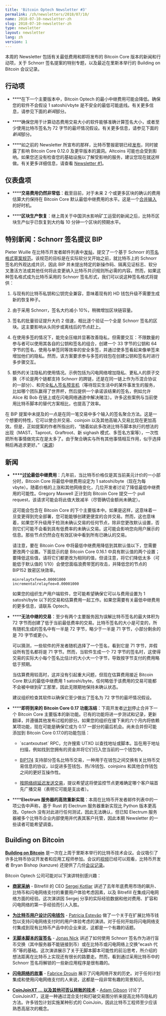 ```yaml
---
title: 'Bitcoin Optech Newsletter #3'
permalink: /zh/newsletters/2018/07/10/
name: 2018-07-10-newsletter-zh
slug: 2018-07-10-newsletter-zh
type: newsletter
layout: newsletter
lang: zh
version: 1
---
```

本周的 Newsletter 包括有关最低费用和即将发布的 Bitcoin Core 版本的新闻和行动项，关于 Schnorr 签名提案的特别专题，以及最近在里斯本举行的 Building on Bitcoin 会议记录。

## 行动项

- **<!--bitcoin-core-minimum-relay-fee-->**在下一个主要版本中，Bitcoin Optech 的最小中继费用可能会降低。确保您的软件不会假设 1 satoshi/vbyte 是不安全的最低可能底线。有关更多信息，请参见下面的*新闻*部分。

- **<!--ensure-your-software-->**确保您用于计算动态费用交易大小的软件能够准确计算签名大小，或者至少使用比特币签名为 72 字节的最坏情况假设。有关更多信息，请参见下面的*新闻*部分。

- **<!--as-previous-newsletters-->**如之前的 Newsletter 所宣布的那样，比特币警报密钥已经[发布][alert released]，同时披露了影响 Bitcoin Core 0.12.0 及更早版本的漏洞。Altcoins 可能也会受到影响。如果您还没有检查您的基础设施以了解受影响的服务，建议您现在就这样做。有关更多详细信息，请查看 [Newsletter #1][newsletter #1]。

[alert released]: https://gnusha.org/url/https://lists.linuxfoundation.org/pipermail/bitcoin-dev/2018-July/016189.html
[newsletter #1]: /zh/newsletters/2018/06/26/

## 仪表盘项

- **<!--transaction-fees-remain-very-low-->****交易费用仍然非常低**：截至目前，对于未来 2 个或更多区块的确认的费用估算大约保持在 Bitcoin Core 默认最低中继费用的水平。这是一个[合并输入][consolidate inputs]的好时机。

[consolidate inputs]: https://en.bitcoin.it/wiki/Techniques_to_reduce_transaction_fees#Consolidation

- **<!--block-production-recovery-->****区块生产恢复**：继上周关于中国洪水影响矿工运营的新闻之后，比特币区块生产似乎已恢复到大约每 10 分钟一个区块的预期水平。

## 特别新闻：Schnorr 签名提议 BIP

Pieter Wuille 在比特币开发者邮件列表中[发帖][schnorr post]，提交了一个基于 Schnorr 的[签名格式草案规范][schnorr draft]。该规范的目标是在实际软分叉开始之前，就比特币上的 Schnorr 签名的外观达成共识，因此 BIP 并未提出特定的新操作码、隔离见证标志、软分叉激活方法或其他任何将此变更纳入比特币共识规则所必需的内容。然而，如果这种签名格式成为比特币采用的 Schnorr 签名形式，我们可以说这种签名格式将提供：

[schnorr post]: https://gnusha.org/url/https://lists.linuxfoundation.org/pipermail/bitcoin-dev/2018-July/016203.html
[schnorr draft]: https://github.com/sipa/bips/blob/bip-schnorr/bip-schnorr.mediawiki

1. 与现有的比特币私钥和公钥完全兼容，意味着现有的 HD 钱包升级不需要生成新的恢复种子。

2. 由于采用 Schnorr，签名大约减小 10%，稍微增加区块链容量。

3. 签名的批量验证提升大约 2 倍速，相比逐个验证一个全是  Schnorr 签名的区块。这主要影响从头同步或离线后的节点赶上。

4. 在使用多签的情况下，能完全压缩并显著改善隐私，但需要交互：不限数量的参与者可以使用其各自的公钥和签名的组合，创建一个 33 字节的公钥和 64 字节的签名，使用与单签同等效率的安全多签，并通过使多签看起来像单签来增加他们的隐私。然而，该方案要求参与多签的钱包在创建公钥和签名时进行多步骤交互。

5. 额外的关注隐私的使用情况。示例包括为闪电网络增加隐私、更私人的原子交换（不论是两个链都支持 Schnorr 的跨链，还是在同一链上作为币混合协议的一部分）、和完全[私人签名预言机][dlc]（等待现实生活中的某件事发生的服务，比如哪个团队赢得了世界杯，然后提供一个承诺该结果的签名，例如允许 Alice 和 Bob 在链上或在闪电网络通道中解决赌注）。许多这些案例与当前使用比特币脚本的替代方案相比，也提高了效率。

[dlc]: https://adiabat.github.io/dlc.pdf

在 BIP 提案中未提及的一点是在同一笔交易中多个输入的签名聚合方法。这是一个想要的特性，它可以使合并交易、coinjoin 以及其他高输入交易比现在更加高效。但是，正如提案的作者所指出的，“随着如此多改进比特币脚本执行的想法的出现（MAST、Taproot、Graftroot、新 sighash 模式、多签名方案等），一次性把所有事情做完实在是太多了。由于聚合确实与所有其他事情相互作用，似乎选择稍后再追求更好。”（[来源][pwuille comment]）

[pwuille comment]: https://www.reddit.com/r/Bitcoin/comments/8wmj5b/pieter_wuille_submits_schnorr_signatures_bip/e1wwriq/

## 新闻

- **<!--discussion-min-fee-discussion-about-minimum-relay-fee-->****[讨论][min fee discussion]最低中继费用**：几年前，当比特币价格仅是其当前美元计价的一小部分时，Bitcoin Core 将最低中继费用设定为 1 satoshi/byte（现在为每 vbyte）。随着价格的上涨和其他网络变化，几位开发者讨论了降低最低中继费用的可能性。Gregory Maxwell 正计划向 Bitcoin Core 提交一个 pull request，该请求可能会将此值大致减半（尽管确切金额尚未确定）。

    这可能会包含在 Bitcoin Core 的下个主要版本中。如果是这样，这意味着一旦变更得到完全部署，您可能能够创建更便宜的合并交易。然而，这也意味着，如果您不升级用于检测未确认交易的任何节点，除非您更改默认设置，否则它们可能不会看到具有低费率的未确认交易。这可能会影响您向用户展示的信息。那些节点仍然会在有效区块中看到所有已确认的交易。

    请注意，要在 Bitcoin Core 中将最低中继费用降低到其默认值以下，您需要更改两个设置。下面显示的是 Bitcoin Core 0.16.1 中具有默认值的两个设置；要降低这些值，请将它们都更改为相同的值，但请注意，将它们降低太多（可能低于默认值的 1/10）会使您面临浪费带宽的攻击，并降低您的节点的 BIP152 致密区块效率。

    ```
    minrelaytxfee=0.00001000
    incrementalrelayfee=0.00001000
    ```

    如果您的组织生产用户端软件，您可能希望确保它可以与费用设置为 1 satoshi/byte 以下的交易和估算费用一起工作。如果您需要有关最低中继费用的更多信息，请联系 Optech。

[min fee discussion]: http://www.erisian.com.au/meetbot/bitcoin-core-dev/2018/bitcoin-core-dev.2018-07-05-19.22.log.html#l-24

- **<!--unrelayable-transactions-->****无法中继的交易**：至少有两个主要服务因为误解比特币签名的最大体积为 72 字节而创建了低于当前最低费率的交易。比特币签名的大小是可变的，所有随机生成的签名中有一半是 72 字节，略少于一半是 71 字节，小部分剩余的是 70 字节或更小。

    可以猜测，一些软件的开发者随机选择了一个签名，看到它是 71 字节，并假设所有签名都将是 71 字节。然而，当软件生成一个 72 字节的签名时，这使得交易的实际大小每个签名比估计的大小大一个字节，导致按字节支付的费用略低于预期。

    当估算费用较高时，这并没有引起重大问题，但现在估算费用接近 Bitcoin Core 默认的最低中继费用 1 satoshi/byte，任何略低于该费用的交易可能都不会被中继到矿工那里，因此无限期地保持未确认状态。

    建议组织检查其软件以确保它至少做出了签名为 72 字节的最坏情况假设。

- **<!--upcoming-bitcoin-core-0-17-feature-freeze-->****即将到来的 Bitcoin Core 0.17 功能冻结**：下周开发者[计划][#12624]停止合并下一个 Bitcoin Core 主要版本的新功能。已有的功能将进一步测试和记录，更新翻译，并遵循其他发布过程的部分。如果您的组织在接下来的六个月内将依赖某项功能，现在可能是确保它成为 0.17 一部分的最后机会。尚未合并但可能添加到 Bitcoin Core 0.17.0的功能包括：

    - <!--scantxoutsetp-->`scantxoutset` RPC，允许搜索 UTXO 以查找地址或脚本。旨在用于地址扫描，例如找到您拥有的资金并将它们归入您当前的一个钱包中。

    - **<!--bip174-->**[BIP174][] 支持部分签名比特币交易，一种用于在钱包之间交换有关比特币交易信息的协议，以促进多签钱包、热/冷钱包、coinjoins 和其他合作钱包之间的更好互操作性。

    - **<!--delayed-transaction-sending-by-network-group-->**[按网络组延迟发送交易][#13298]，提议希望这将使监控节点更难确定哪个客户端首先广播交易（表明它可能是支出者）。

[#12624]: https://github.com/bitcoin/bitcoin/issues/12624
[BIP174]: https://github.com/bitcoin/bips/blob/master/bip-0174.mediawiki
[#13298]: https://github.com/bitcoin/bitcoin/issues/13298

- **<!--efficient-reimplementation-of-electrum-server-->****Electrum 服务器的高效重新实现**：本周在比特币开发者邮件列表中的一项公告中声称，基于 Rust 的 Electrum 服务器重新实现比 Python 版本更高效。Optech 没有对此进行任何测试，因此无法确认，但已知 Electrum 服务器被多个比特币企业内部使用并代表其客户托管，因此本期 Newsletter 的一些读者可能希望调查。

## Building on Bitcoin

[**Building on Bitcoin**][bob website] 是一次在上周于里斯本举行的比特币技术会议。会议吸引了许多比特币协议开发者和应用工程师参加。会议的[视频][bob video]已经可以观看，比特币开发者 Bryan Bishop (kanzure) 还提供了几份[会议记录][bob transcripts]。

[bob website]: https://building-on-bitcoin.com/
[bob video]: https://www.youtube.com/watch?v=XORDEX-RrAI
[bob transcripts]: http://diyhpl.us/wiki/transcripts/building-on-bitcoin/2018/

Bitcoin Optech 公司可能对以下演讲特别感兴趣：

- **<!--merchant-adoption-->**[**商家采纳**][bitrefill video] - Bitrefill 的 CEO [Sergej Kotliar][sergej] 讲述了去年年底费用市场的飙升、比特币和闪电网络支付的重要用户体验考虑因素，以及 Bitrefill 在集成闪电网络方面的经验。这次演讲因 Sergej 分享的实际经验数据和他对费用、扩容和闪电网络的第一手经验而引人入胜。

[bitrefill video]: https://www.youtube.com/watch?v=Cpid31c6HZc&feature=youtu.be&t=8m49s
[sergej]: https://twitter.com/ziggamon

- **<!--designing-lighning-wallets-for-the-bitcoin-users-->**[**为比特币用户设计闪电钱包**][lightning ux video] - [Patrícia Estevão][patricia] 做了一个关于在扩展比特币钱包以支持闪电网络支付时的用户体验考虑的演讲。对于任何开始将闪电网络支付集成到现有比特币产品中的企业来说，这都是一个有趣的话题。

[lightning ux video]: https://www.youtube.com/watch?v=XORDEX-RrAI&feature=youtu.be&t=6042
[patricia]: https://twitter.com/patestevao

- **<!--blind-signatures-in-sciptless-scripts-->**[**无脚本脚本的盲签名**][blind signatures video] - [Jonas Nick][jonas] 讲述了如何使用 Schnorr 签名作为进行盲币交换（其中服务器不能链接到币）或在比特币或闪电网络上交换“ecash 代币”等的基础。这次演讲展示了关于无脚本脚本可能性的前沿思考，所介绍的想法距离在比特币上实现还有很长的路要走。然而，看到通过采用比特币中的 Schnorr 签名将解锁的一些新应用程序是很有趣的。

[blind signatures video]: https://www.youtube.com/watch?v=XORDEX-RrAI&feature=youtu.be&t=25479
[jonas]: https://twitter.com/n1ckler

- **<!--ln-story-->**[**闪电网络的故事**][ln video] - [Fabrice Drouin][fabrice] 展示了闪电网络开发的历史。对于任何计划集成和使用闪电网络支付的人来说，这都是一段非常有趣的背景知识。

[ln video]: https://www.youtube.com/watch?time_continue=2881&v=Cpid31c6HZc
[fabrice]: https://twitter.com/acinq_co

- **<!--coinjoinxt-and-other-techniques-for-deniable-transfers-->**[**CoinJoinXT ... 以及其他可否认转账的技术**][coinjoin video] - [Adam Gibson][adam] 讨论了 CoinJoinXT，这是一种通过混合支付和打破交易图分析来提高比特币隐私的方法。许多钱包计划实施某种形式的 CoinJoin，因此比特币工程师至少应该熟悉高层次的概念。

[coinjoin video]: https://www.youtube.com/watch?v=XORDEX-RrAI&feature=youtu.be&t=23359
[adam]: https://twitter.com/waxwing__
